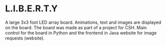 # L.I.B.E.R.T.Y
 A large 3x3 foot LED array board. Animations, text and images are displayed on the board. The board was made as part of a project for CSH. Main control for the board in Python and the frontend in Java
 website for image requests (website).
